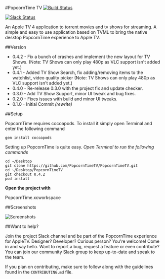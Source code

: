 #PopcornTime TV
[![Build Status](https://travis-ci.org/PopcornTimeTV/PopcornTimeTV.svg?branch=master)](https://travis-ci.org/PopcornTimeTV/PopcornTimeTV)

[![Slack Status](https://popcorntimetv.herokuapp.com/badge.svg)](http://popcorntimetv.herokuapp.com)

An Apple TV 4 application to torrent movies and tv shows for streaming.
A simple and easy to use application based on TVML to bring the native desktop
PopcornTime experience to Apple TV.

##Version
- 0.4.2 - Fix a bunch of crashes and implement the new layout for TV Shows. (Note: TV Shows can only play 480p as VLC support isn't added yet.)
- 0.4.1 - Added TV Show Search, fix adding/removing items to the watchlist, video quality picker (Note: TV Shows can only play 480p as VLC support isn't added yet.)
- 0.4.0 - Re-release 0.3.0 with the project fix and update checker.
- 0.3.0 - Add TV Show Support, minor UI tweak and bug fixes.
- 0.2.0 - Fixes issues with build and minor UI tweaks.
- 0.1.0 - Initial Commit *(rewrite)*

##Setup

PopcornTime requires cocoapods. 
To install it simply open Terminal and enter the following command

`gem install cocoapods`

Setting up PopcornTime is quite easy.
*Open Terminal to run the following commands*

```
cd ~/Desktop
git clone https://github.com/PopcornTimeTV/PopcornTimeTV.git
cd ~/Desktop/PopcornTimeTV
git checkout 0.4.2
pod install
```

**Open the project with**

PopcornTime.xcworkspace

##Screenshots

![Screenshots](http://i.imgur.com/VvRRFCi.jpg)

##Want to help?

Join the project Slack channel and be part of the PopcornTime experience for AppleTV. Designer? Developer? Curious person? You're welcome! Come in and say hello. Want to report a bug, request a feature or even contribute? You can join our community Slack group to keep up-to-date and speak to the team.

If you plan on contributing, make sure to follow along with the guidelines found in the `CONTRIBUTING.md` file.

